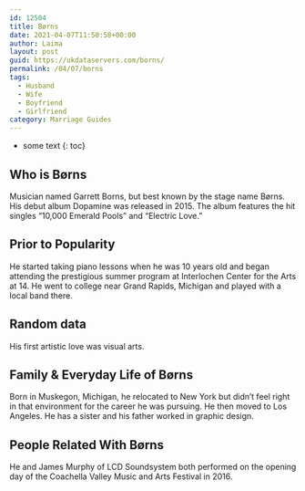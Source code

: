 ```yaml
---
id: 12504
title: Børns
date: 2021-04-07T11:50:58+00:00
author: Laima
layout: post
guid: https://ukdataservers.com/borns/
permalink: /04/07/borns
tags:
  - Husband
  - Wife
  - Boyfriend
  - Girlfriend
category: Marriage Guides
---
```


* some text
{: toc}


## Who is Børns
                  
                  
                  
Musician named Garrett Borns, but best known by the stage name Børns. His debut album Dopamine was released in 2015. The album features the hit singles &#8220;10,000 Emerald Pools&#8221; and &#8220;Electric Love.&#8221; 
                  
              
            
              
            
                
                
                
## Prior to Popularity
                  
                  
                  
He started taking piano lessons when he was 10 years old and began attending the prestigious summer program at Interlochen Center for the Arts at 14. He went to college near Grand Rapids, Michigan and played with a local band there. 
                  
              
            
              
            
                
                
                
## Random data
                  
                  
                  
His first artistic love was visual arts.
                  
              
            
              
            
                
                
                
## Family & Everyday Life of Børns
                  
                  
                  
Born in Muskegon, Michigan, he relocated to New York but didn&#8217;t feel right in that environment for the career he was pursuing. He then moved to Los Angeles. He has a sister and his father worked in graphic design.
                  
              
            
              
            
                
                
                
## People Related With Børns
                  
                  
                  
He and James Murphy of LCD Soundsystem both performed on the opening day of the Coachella Valley Music and Arts Festival in 2016.
                  
              
            
              
            
                
              
            
              
              
            
            
              
            
          
          
          